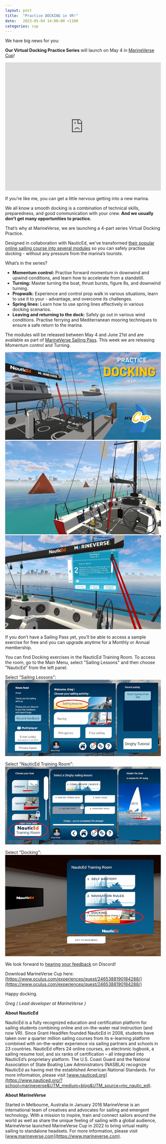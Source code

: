 ```yaml
---
layout: post
title:  "Practice DOCKING in VR!"
date:   2023-05-04 14:00:00 +1100
categories: cup
---
```


We have  big news for you: 

**Our Virtual Docking Practice Series** will launch on May 4 in [MarineVerse Cup](https://www.oculus.com/experiences/quest/2465388190184288/?utm_source=mvblog)! 


<iframe width="100%" height="415" src="https://www.youtube.com/embed/VbVLDHPtOQk" frameborder="0" allowfullscreen></iframe>

If you’re like me, you can get a little nervous getting into a new marina. 

We all know a smooth docking is  a combination of technical skills, preparedness, and good communication with your crew. **And we usually don’t get many opportunities to practice.** 


<!--more-->

That’s why at MarineVerse, we are launching a 4-part series Virtual Docking Practice. 

Designed in collaboration with NauticEd, we've transformed [their popular online sailing course into several modules](https://www.nauticed.org/sailing-courses/view/maneuvering-under-power?school=marineverse&UTM_medium=blog&UTM_source=mv_nautic_ed) so you can safely  practise docking - without any pressure from the marina’s tourists.

What’s in the series? 

- **Momentum control:** Practise forward momentum in downwind and upwind conditions, and learn how to accelerate from a standstill.
- **Turning:** Master turning the boat, thrust bursts, figure 8s, and downwind turning.
- **Propwalk:** Experience and control prop walk in various situations, learn to use it to your - advantage, and overcome its challenges.
- **Spring lines:** Learn how to use spring lines effectively in various docking scenarios.
- **Leaving and returning to the dock:** Safely go out in various wind conditions. Practise ferrying and Mediterranean mooring techniques to ensure a safe return to the marina.

The  modules will be released between May 4 and June 21st and  are available as part of [MarineVerse Sailing Pass](https://www.marineverse.com/sailing-pass). This week we are releasing Momentum control and Turning.


![MarineVerse Cup: Docking - Spring Lines](/assets/nauticed/docking/reverse_parking_exercise.jpg)
![MarineVerse Cup: Docking - Figure 8s](/assets/nauticed/docking/figure_of_8.jpg)
![MarineVerse Cup: Docking - Figure 8s](/assets/nauticed/docking/figure8_details.jpg)

If you don’t have a Sailing Pass yet, you’ll be able to access a sample exercise for free and you can upgrade anytime for a Monthly or Annual membership. 

You can find Docking exercises in the NauticEd Training Room. To access the room, go to the Main Menu, select "Sailing Lessons" and then choose "NauticEd" from the left panel.

Select "Sailing Lessons":
![MarineVerse Cup: Menu](/assets/nauticed/docking/docking_menu_1.jpg)

Select "NauticEd Training Room":
![MarineVerse Cup: Sailing Lessons](/assets/nauticed/docking/docking_menu_2.jpg)

Select "Docking":
![MarineVerse Cup: NauticEd Training Room](/assets/nauticed/docking/docking_menu_3.jpg)


We look forward to [hearing your feedback](https://discord.gg/HcxWtRjK) on Discord! 

Download MarineVerse Cup here: [https://www.oculus.com/experiences/quest/2465388190184288/](https://www.oculus.com/experiences/quest/2465388190184288/)

Happy docking.

*Greg ( Lead developer at MarineVerse )*


**About NauticEd**

NauticEd is a fully recognized education and certification platform for sailing students combining online and on-the-water real instruction (and now VR). Since Grant Headifen founded NauticEd in 2008, students have taken over a quarter million sailing courses from its e-learning platform combined with on-the-water experience via sailing partners and schools in 23 countries. NauticEd offers 24 online courses, an electronic logbook, a sailing resume tool, and six ranks of certification – all integrated into NauticEd’s proprietary platform. The U.S. Coast Guard and the National Association of State Boating Law Administrators (NASBLA) recognize NauticEd as having met the established American National Standards. For more information, please visit [www.nauticed.org](https://www.nauticed.org/?school=marineverse&UTM_medium=blog&UTM_source=mv_nautic_ed).

**About MarineVerse**

Started in Melbourne, Australia in January 2016 MarineVerse is an international team of creatives and advocates for sailing and emergent technology. With a mission to inspire, train and connect sailors around the world as well as share the unique feeling of sailing with a global audience, MarineVerse launched MarineVerse Cup in 2022 to bring virtual reality sailing to standalone headsets. For more information, please visit [www.marineverse.com](https://www.marineverse.com).

